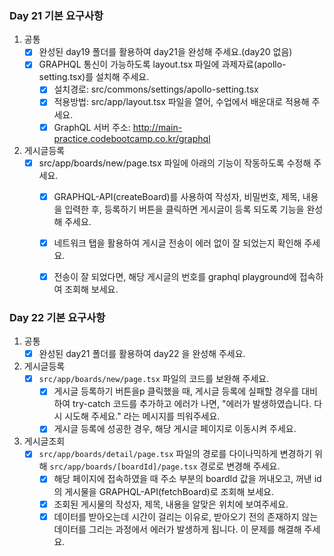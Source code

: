 ### Day 21 기본 요구사항

1. 공통
    - [x]  완성된 day19 폴더를 활용하여 day21을 완성해 주세요.(day20 없음)
    - [x]  GRAPHQL 통신이 가능하도록 layout.tsx 파일에 과제자료(apollo-setting.tsx)를 설치해 주세요.
        - [x]  설치경로: src/commons/settings/apollo-setting.tsx
        - [x]  적용방법: src/app/layout.tsx 파일을 열어, 수업에서 배운대로 적용해 주세요.
        - [x]  GraphQL 서버 주소: http://main-practice.codebootcamp.co.kr/graphql
2. 게시글등록
    - [x]  src/app/boards/new/page.tsx 파일에 아래의 기능이 작동하도록 수정해 주세요.
        - [x]  GRAPHQL-API(createBoard)를 사용하여 작성자, 비밀번호, 제목, 내용을 입력한 후, 등록하기 버튼을 클릭하면 게시글이 등록 되도록 기능을 완성해 주세요.
        - [x]  네트워크 탭을 활용하여 게시글 전송이 에러 없이 잘 되었는지 확인해 주세요.
        - [x]  전송이 잘 되었다면, 해당 게시글의 번호를 graphql playground에 접속하여 조회해 보세요.


### Day 22 기본 요구사항

1. 공통
    - [x]  완성된 day21 폴더를 활용하여 day22 을 완성해 주세요.
2. 게시글등록
    - [x]  `src/app/boards/new/page.tsx` 파일의 코드를 보완해 주세요.
        - [x]  게시글 등록하기 버튼을p 클릭했을 때, 게시글 등록에 실패할 경우를 대비하여 try-catch 코드를 추가하고 에러가 나면, "에러가 발생하였습니다. 다시 시도해 주세요." 라는 메시지를 띄워주세요.
        - [x]  게시글 등록에 성공한 경우, 해당 게시글 페이지로 이동시켜 주세요.
3. 게시글조회
    - [x]  `src/app/boards/detail/page.tsx` 파일의 경로를 다이나믹하게 변경하기 위해 `src/app/boards/[boardId]/page.tsx` 경로로 변경해 주세요.
        - [x]  해당 페이지에 접속하였을 때 주소 부분의 boardId 값을 꺼내오고, 꺼낸 id의 게시물을 GRAPHQL-API(fetchBoard)로 조회해 보세요.
        - [x]  조회된 게시물의 작성자, 제목, 내용을 알맞은 위치에 보여주세요.
        - [x]  데이터를 받아오는데 시간이 걸리는 이유로, 받아오기 전의 존재하지 않는 데이터를 그리는 과정에서 에러가 발생하게 됩니다. 이 문제를 해결해 주세요.